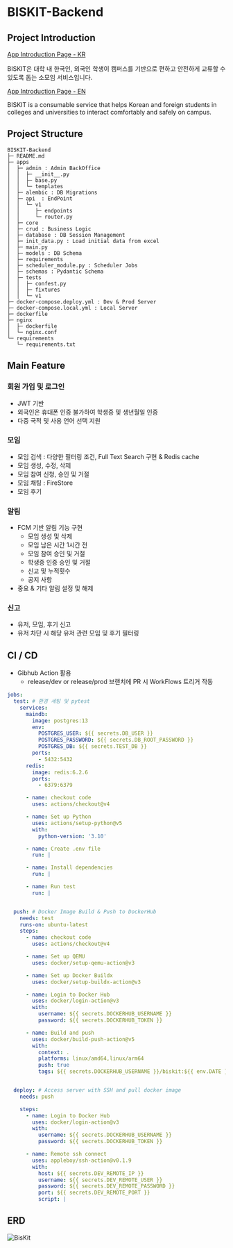 # BISKIT-Backend

## Project Introduction

[App Introduction Page - KR](https://landing.teambiskit.com/ko)

BISKIT은 대학 내 한국인, 외국인 학생이 캠퍼스를 기반으로 편하고 안전하게 교류할 수 있도록 돕는 소모임 서비스입니다.

[App Introduction Page - EN](https://landing.teambiskit.com/en)


BISKIT is a consumable service that helps Korean and foreign students in colleges and universities to interact comfortably and safely on campus.

## Project Structure 

```
BISKIT-Backend
├─ README.md
├─ apps
│  ├─ admin : Admin BackOffice 
│  │  ├─ __init__.py
│  │  ├─ base.py
│  │  └─ templates
│  ├─ alembic : DB Migrations
│  ├─ api  : EndPoint
│  │  └─ v1
│  │     ├─ endpoints
│  │     └─ router.py
│  ├─ core
│  ├─ crud : Business Logic
│  ├─ database : DB Session Management
│  ├─ init_data.py : Load initial data from excel
│  ├─ main.py
│  ├─ models : DB Schema
│  ├─ requirements
│  ├─ scheduler_module.py : Scheduler Jobs
│  ├─ schemas : Pydantic Schema
│  ├─ tests
│  │  ├─ confest.py
│  │  ├─ fixtures
│  │  └─ v1
├─ docker-compose.deploy.yml : Dev & Prod Server
├─ docker-compose.local.yml : Local Server
├─ dockerfile
├─ nginx
│  ├─ dockerfile
│  └─ nginx.conf
└─ requirements
   └─ requirements.txt
```

## Main Feature

### 회원 가입 및 로그인

- JWT 기반
- 외국인은 휴대폰 인증 불가하여 학생증 및 생년월일 인증
- 다중 국적 및 사용 언어 선택 지원

### 모임

- 모임 검색 : 다양한 필터링 조건, Full Text Search 구현 & Redis cache
- 모임 생성, 수정, 삭제
- 모임 참여 신청, 승인 및 거절
- 모임 채팅 : FireStore
- 모임 후기

### 알림

- FCM 기반 알림 기능 구현
   - 모임 생성 및 삭제
   - 모임 남은 시간 1시간 전
   - 모임 참여 승인 및 거절
   - 학생증 인증 승인 및 거절
   - 신고 및 누적횟수
   - 공지 사항
- 중요 & 기타 알림 설정 및 해제

### 신고

- 유저, 모임, 후기 신고
- 유저 차단 시 해당 유저 관련 모임 및 후기 필터링

## CI / CD

- Gibhub Action 활용
   - release/dev or release/prod 브랜치에 PR 시 WorkFlows 트리거 작동

```yml
jobs:
  test: # 환경 세팅 및 pytest
    services:
      maindb:
        image: postgres:13
        env:
          POSTGRES_USER: ${{ secrets.DB_USER }}
          POSTGRES_PASSWORD: ${{ secrets.DB_ROOT_PASSWORD }}
          POSTGRES_DB: ${{ secrets.TEST_DB }}
        ports:
          - 5432:5432
      redis:
        image: redis:6.2.6
        ports: 
          - 6379:6379

      - name: checkout code
        uses: actions/checkout@v4

      - name: Set up Python
        uses: actions/setup-python@v5
        with:
          python-version: '3.10'

      - name: Create .env file
        run: |

      - name: Install dependencies
        run: |

      - name: Run test
        run: |


  push: # Docker Image Build & Push to DockerHub
    needs: test
    runs-on: ubuntu-latest
    steps:
      - name: checkout code
        uses: actions/checkout@v4

      - name: Set up QEMU
        uses: docker/setup-qemu-action@v3

      - name: Set up Docker Buildx
        uses: docker/setup-buildx-action@v3

      - name: Login to Docker Hub
        uses: docker/login-action@v3
        with:
          username: ${{ secrets.DOCKERHUB_USERNAME }}
          password: ${{ secrets.DOCKERHUB_TOKEN }}

      - name: Build and push
        uses: docker/build-push-action@v5
        with:
          context: .
          platforms: linux/amd64,linux/arm64
          push: true
          tags: ${{ secrets.DOCKERHUB_USERNAME }}/biskit:${{ env.DATE }}


  deploy: # Access server with SSH and pull docker image
    needs: push

    steps:
      - name: Login to Docker Hub
        uses: docker/login-action@v3
        with:
          username: ${{ secrets.DOCKERHUB_USERNAME }}
          password: ${{ secrets.DOCKERHUB_TOKEN }}

      - name: Remote ssh connect
        uses: appleboy/ssh-action@v0.1.9
        with:
          host: ${{ secrets.DEV_REMOTE_IP }}
          username: ${{ secrets.DEV_REMOTE_USER }}
          password: ${{ secrets.DEV_REMOTE_PASSWORD }}
          port: ${{ secrets.DEV_REMOTE_PORT }}
          script: |
```

## ERD

![BisKit](https://github.com/BIS-KIT/BISKIT-Backend/assets/76996686/7050a803-4329-4334-a36a-83cd28c9239d)